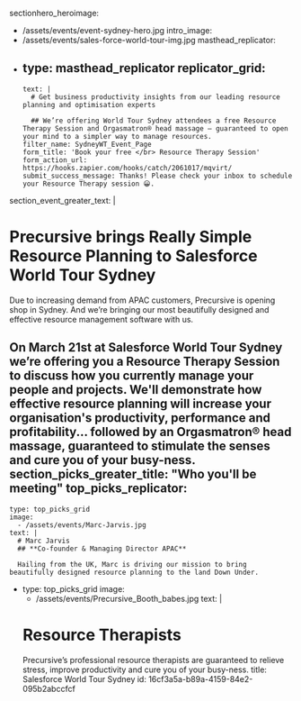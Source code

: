sectionhero_heroimage:
  - /assets/events/event-sydney-hero.jpg
intro_image:
  - /assets/events/sales-force-world-tour-img.jpg
masthead_replicator:
  - 
    type: masthead_replicator
    replicator_grid:
      - 
        text: |
          # Get business productivity insights from our leading resource planning and optimisation experts
          
          ## We’re offering World Tour Sydney attendees a free Resource Therapy Session and Orgasmatron® head massage – guaranteed to open your mind to a simpler way to manage resources.
        filter_name: SydneyWT_Event_Page
        form_title: 'Book your free </br> Resource Therapy Session'
        form_action_url: https://hooks.zapier.com/hooks/catch/2061017/mqvirt/
        submit_success_message: Thanks! Please check your inbox to schedule your Resource Therapy session 😀.
section_event_greater_text: |
  # Precursive brings Really Simple Resource Planning to Salesforce World Tour Sydney
  
  Due to increasing demand from APAC customers, Precursive is opening shop in Sydney. And we’re bringing our most beautifully designed and effective resource management software with us.
  
  On **March 21st at Salesforce World Tour Sydney** we’re offering you a Resource Therapy Session to discuss how you currently manage your people and projects. We'll demonstrate how effective resource planning will increase your organisation's productivity, performance and profitability...  followed by an Orgasmatron® head massage, guaranteed to stimulate the senses and cure you of your busy-ness.
section_picks_greater_title: "Who you'll be meeting"
top_picks_replicator:
  - 
    type: top_picks_grid
    image:
      - /assets/events/Marc-Jarvis.jpg
    text: |
      # Marc Jarvis
      ## **Co-founder & Managing Director APAC**
      
      Hailing from the UK, Marc is driving our mission to bring beautifully designed resource planning to the land Down Under.
  - 
    type: top_picks_grid
    image:
      - /assets/events/Precursive_Booth_babes.jpg
    text: |
      # Resource Therapists
      Precursive’s professional resource therapists are guaranteed to relieve stress, improve productivity and cure you of your busy-ness.
title: Salesforce World Tour Sydney
id: 16cf3a5a-b89a-4159-84e2-095b2abccfcf
